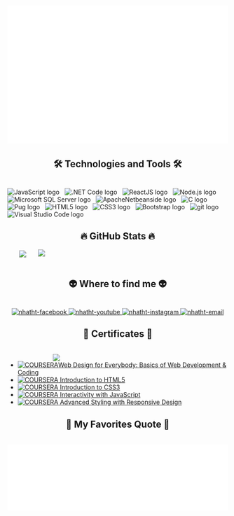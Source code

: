 <!-- Trungquandev -->
<a href="#" target="_blank">
  <img src="svg/nhatht.svg" width="1200" alt="nhatht-official" />
</a>

<h2 align="center">🛠 Technologies and Tools 🛠</h2>
<br>
<!-- https://simpleicons.org/ -->
<span><img src="https://img.shields.io/badge/JavaScript-282C34?logo=javascript&logoColor=F7DF1E" alt="JavaScript logo" title="JavaScript" height="25" /></span>
&nbsp;
<span><img src="https://img.shields.io/badge/.NET-282C34?logo=dotnet&logoColor=#512BD4" alt=".NET Code logo" title=".NET Code" height="25" /></span>
&nbsp;
<span><img src="https://img.shields.io/badge/ReactJS-282C34?logo=react&logoColor=61DAFB" alt="ReactJS logo" title="ReactJS" height="25" /></span>
&nbsp;
<span><img src="https://img.shields.io/badge/Node.js-282C34?logo=node.js&logoColor=00F200" alt="Node.js logo" title="Node.js" height="25" /></span>
&nbsp;
<span><img src="https://img.shields.io/badge/Microsoft SQL Server-282C34?logo=microsoftsqlserver&logoColor=#CC2927" alt="Microsoft SQL Server logo" title="Microsoft SQL Server" height="25" /></span>
&nbsp;
<span><img src="https://img.shields.io/badge/Netbean-282C34?logo=apachenetbeanside&logoColor=#1B6AC6" alt="ApacheNetbeanside logo" title="ApacheNetbeanside" height="25" /></span>
&nbsp;
<span><img src="https://img.shields.io/badge/C-282C34?logo=c&logoColor=#A8B9CC" alt="C logo" title="C" height="25" /></span>
&nbsp;
<span><img src="https://img.shields.io/badge/Pug-282C34?logo=pug&logoColor=#A86454" alt="Pug logo" title="Pug" height="25" /></span>
&nbsp;
<span><img src="https://img.shields.io/badge/HTML5-282C34?logo=html5&logoColor=E34F26" alt="HTML5 logo" title="HTML5" height="25" /></span>
&nbsp;
<span><img src="https://img.shields.io/badge/CSS3-282C34?logo=css3&logoColor=1572B6" alt="CSS3 logo" title="CSS3" height="25" /></span>
&nbsp;
<span><img src="https://img.shields.io/badge/Bootstrap-282C34?logo=bootstrap&logoColor=7952B3" alt="Bootstrap logo" title="Bootstrap" height="25" /></span>
&nbsp;
<span><img src="https://img.shields.io/badge/git-282C34?logo=git&logoColor=F05032" alt="git logo" title="git" height="25" /></span>
&nbsp;
<span><img src="https://img.shields.io/badge/VS%20Code-282C34?logo=visual-studio-code&logoColor=007ACC" alt="Visual Studio Code logo" title="Visual Studio Code" height="25" /></span>
&nbsp;

<br>
<h2 align="center">🔥 GitHub Stats 🔥</h2>
<!-- https://github.com/anuraghazra/github-readme-stats -->
<div align=center>
  <a href="#" title="nhatht">
    <img width="315" align="center" src="https://github-readme-stats.vercel.app/api/top-langs/?username=nhatht&hide=c%23,powershell,Mathematica,Ruby,Objective-C,Objective-C%2b%2b,Cuda&title_color=61dafb&text_color=ffffff&icon_color=61dafb&bg_color=20232a&langs_count=8&layout=compact&border_color=61dafb&hide_border=true" />
  </a>
  <a href="#" title="nhatht">
    <img align="right" width="434" src="https://github-readme-stats.vercel.app/api?username=nhatht&show_icons=true&theme=react&border_color=61dafb&hide_border=true" />
  </a>
</div>

<br>
<h2 align="center">👽 Where to find me 👽</h2>
<br>
<!-- https://icons8.com -->
<div align="center">
  <a href="https://www.facebook.com/nhatht.02/" target="blank">
    <img src="https://img.icons8.com/bubbles/100/000000/facebook-new.png" alt="nhatht-facebook" />
  </a>
  <a href="https://www.youtube.com/@trinhnhatho5729/about" target="blank">
    <img src="https://img.icons8.com/bubbles/100/000000/youtube-squared.png" alt="nhatht-youtube" />
  </a>
  <a href="https://www.instagram.com/hotrinhnhat/" target="blank">
    <img src="https://img.icons8.com/bubbles/100/000000/instagram.png" alt="nhatht-instagram" />
  </a>
  <a href="mailto:nhatht.02@gmail.com" target="top">
    <img src="https://img.icons8.com/bubbles/100/000000/apple-mail.png" alt="nhatht-email" />
  </a>
</div>


<h2 align="center">🏅 Certificates 🏅</h2>
<br>

<img align="right" width="400" src="https://github.githubassets.com/images/modules/profile/profile-joined-github.svg">

- [![COURSERA](https://img.shields.io/badge/-COURSERA-green)Web Design for Everybody: Basics of Web Development & Coding](https://www.coursera.org/account/accomplishments/specialization/certificate/VBXQNJN3UDCC)
- [![COURSERA](https://img.shields.io/badge/-COURSERA-green) Introduction to HTML5](https://www.coursera.org/account/accomplishments/specialization/certificate/NZP7KZ79ZB2M)
- [![COURSERA](https://img.shields.io/badge/-COURSERA-green) Introduction to CSS3](https://www.coursera.org/account/accomplishments/specialization/certificate/6XTQ778AEYYY)
- [![COURSERA](https://img.shields.io/badge/-COURSERA-green) Interactivity with JavaScript](https://www.coursera.org/account/accomplishments/specialization/certificate/B8GZTSUM5JBA)
- [![COURSERA](https://img.shields.io/badge/-COURSERA-green) Advanced Styling with Responsive Design](https://www.coursera.org/account/accomplishments/specialization/certificate/JD73YQBSHNXY)

<h2 align="center">📑 My Favorites Quote 📑</h2>
<br>
<a href="#" target="_blank">
  <img src="svg/nhatht-quotes.svg" width="846" height="150" alt="nhatht-official" />
</a>

